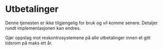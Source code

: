 # Utbetalinger

Denne tjenesten er ikke tilgjengelig for bruk og vil komme senere. Detaljer rundt implementasjonen kan endres.

Gjør oppslag mot reskontrosystemene på alle utbetalinger innen et gitt tidsrom på maks ett år.

